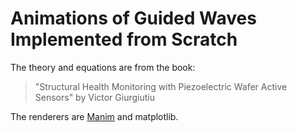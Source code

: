 # Animations of Guided Waves Implemented from Scratch

The theory and equations are from the book:
> "Structural Health Monitoring with Piezoelectric Wafer Active Sensors" by Victor Giurgiutiu

The renderers are [Manim](https://github.com/3b1b/manim) and matplotlib.
